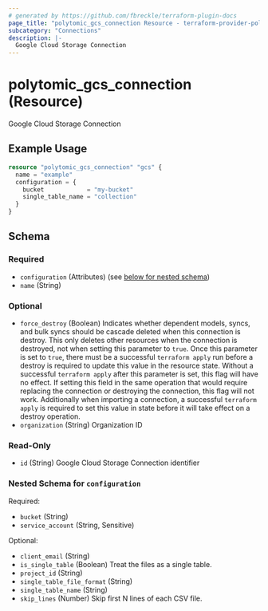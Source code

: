 ```yaml
---
# generated by https://github.com/fbreckle/terraform-plugin-docs
page_title: "polytomic_gcs_connection Resource - terraform-provider-polytomic"
subcategory: "Connections"
description: |-
  Google Cloud Storage Connection
---
```


# polytomic_gcs_connection (Resource)

Google Cloud Storage Connection

## Example Usage

```terraform
resource "polytomic_gcs_connection" "gcs" {
  name = "example"
  configuration = {
    bucket            = "my-bucket"
    single_table_name = "collection"
  }
}
```

<!-- schema generated by tfplugindocs -->
## Schema

### Required

- `configuration` (Attributes) (see [below for nested schema](#nestedatt--configuration))
- `name` (String)

### Optional

- `force_destroy` (Boolean) Indicates whether dependent models, syncs, and bulk syncs should be cascade deleted when this connection is destroy. This only deletes other resources when the connection is destroyed, not when setting this parameter to `true`. Once this parameter is set to `true`, there must be a successful `terraform apply` run before a destroy is required to update this value in the resource state. Without a successful `terraform apply` after this parameter is set, this flag will have no effect. If setting this field in the same operation that would require replacing the connection or destroying the connection, this flag will not work. Additionally when importing a connection, a successful `terraform apply` is required to set this value in state before it will take effect on a destroy operation.
- `organization` (String) Organization ID

### Read-Only

- `id` (String) Google Cloud Storage Connection identifier

<a id="nestedatt--configuration"></a>
### Nested Schema for `configuration`

Required:

- `bucket` (String)
- `service_account` (String, Sensitive)

Optional:

- `client_email` (String)
- `is_single_table` (Boolean) Treat the files as a single table.
- `project_id` (String)
- `single_table_file_format` (String)
- `single_table_name` (String)
- `skip_lines` (Number) Skip first N lines of each CSV file.


